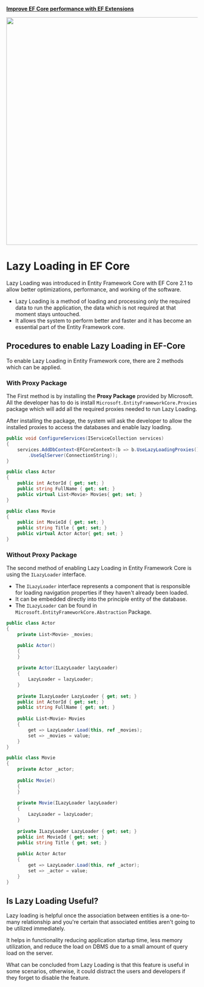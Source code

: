 <a href="https://entityframework-extensions.net/">**Improve EF Core performance with EF Extensions**</a>

<a href="https://entityframework-extensions.net/">
<img src="https://zzzprojects.github.io/images/logo/entityframework-extensions-pub.jpg" width="600" />
</a>

# Lazy Loading in EF Core

Lazy Loading was introduced in Entity Framework Core with EF Core 2.1 to allow better optimizations, performance, and working of the software.

* Lazy Loading is a method of loading and processing only the required data to run the application, the data which is not required at that moment stays untouched.
* It allows the system to perform better and faster and it has become an essential part of the Entity Framework core.

## Procedures to enable Lazy Loading in EF-Core

To enable Lazy Loading in Entity Framework core, there are 2 methods which can be applied.

### With Proxy Package

The First method is by installing the **Proxy Package** provided by Microsoft. All the developer has to do is install `Microsoft.EntityFrameworkCore.Proxies` package which will add all the required proxies needed to run Lazy Loading.

After installing the package, the system will ask the developer to allow the installed proxies to access the databases and enable lazy loading.

```csharp
public void ConfigureServices(IServiceCollection services)
{
    services.AddDbContext<EFCoreContext>(b => b.UseLazyLoadingProxies()
        .UseSqlServer(ConnectionString));
}

```

```csharp
public class Actor
{
    public int ActorId { get; set; }
    public string FullName { get; set; }
    public virtual List<Movie> Movies{ get; set; }
}

public class Movie
{
    public int MovieId { get; set; }
    public string Title { get; set; }
    public virtual Actor Actor{ get; set; }
}
```

### Without Proxy Package

The second method of enabling Lazy Loading in Entity Framework Core is using the `ILazyLoader` interface.

* The `ILazyLoader` interface represents a component that is responsible for loading navigation properties if they haven't already been loaded.
* It can be embedded directly into the principle entity of the database. 
* The `ILazyLoader` can be found in `Microsoft.EntityFrameworkCore.Abstraction` Package.

```csharp
public class Actor
{
    private List<Movie> _movies;

    public Actor()
    {
    }
    
    private Actor(ILazyLoader lazyLoader)
    {
        LazyLoader = lazyLoader;
    }
    
    private ILazyLoader LazyLoader { get; set; }
    public int ActorId { get; set; }
    public string FullName { get; set; }
 
    public List<Movie> Movies
    {
        get => LazyLoader.Load(this, ref _movies);
        set => _movies = value;
    }
}

public class Movie
{
    private Actor _actor;
    
    public Movie()
    {
    }
    
    private Movie(ILazyLoader lazyLoader)
    {
        LazyLoader = lazyLoader;
    }
    
    private ILazyLoader LazyLoader { get; set; }
    public int MovieId { get; set; }
    public string Title { get; set; }
    
    public Actor Actor
    {
        get => LazyLoader.Load(this, ref _actor);
        set => _actor = value;
    }
}
```

## Is Lazy Loading Useful?

Lazy loading is helpful once the association between entities is a one-to-many relationship and you're certain that associated entities aren't going to be utilized immediately.

It helps in functionality reducing application startup time, less memory utilization, and reduce the load on DBMS due to a small amount of query load on the server.

What can be concluded from Lazy Loading is that this feature is useful in some scenarios, otherwise, it could distract the users and developers if they forget to disable the feature.

